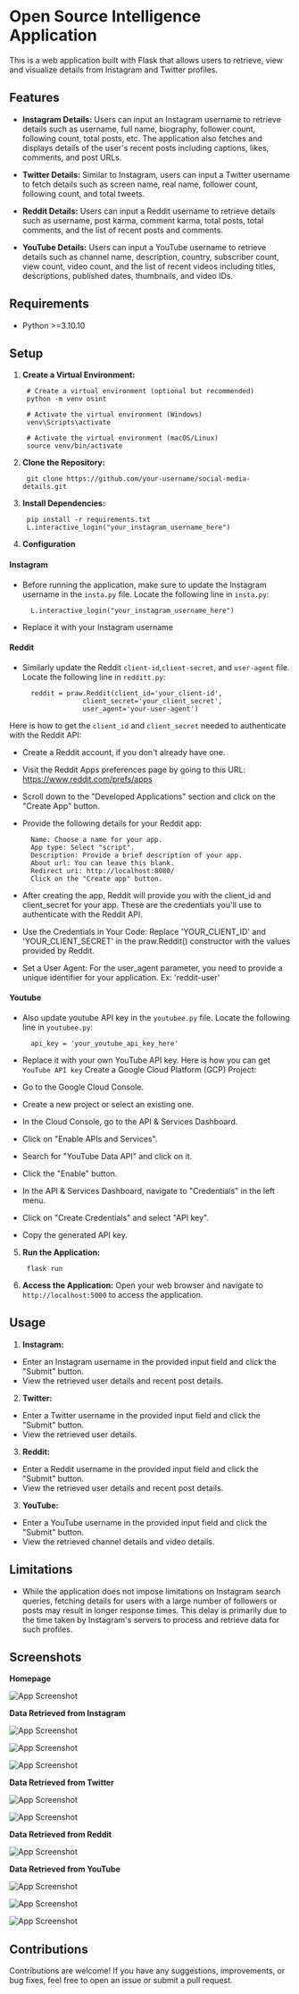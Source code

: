 # Open Source Intelligence Application

This is a web application built with Flask that allows users to retrieve, view and visualize details from Instagram and Twitter profiles.

## Features

- **Instagram Details:** Users can input an Instagram username to retrieve details such as username, full name, biography, follower count, following count, total posts, etc. The application also fetches and displays details of the user's recent posts including captions, likes, comments, and post URLs.

- **Twitter Details:** Similar to Instagram, users can input a Twitter username to fetch details such as screen name, real name, follower count, following count, and total tweets.

- **Reddit Details:** Users can input a Reddit username to retrieve details such as username, post karma, comment karma, total posts, total comments, and the list of recent posts and comments.

- **YouTube Details:** Users can input a YouTube username to retrieve details such as channel name, description, country, subscriber count, view count, video count, and the list of recent videos including titles, descriptions, published dates, thumbnails, and video IDs.


## Requirements

- Python >=3.10.10

## Setup
1. **Create a Virtual Environment:**

        # Create a virtual environment (optional but recommended)
        python -m venv osint

        # Activate the virtual environment (Windows)
        venv\Scripts\activate

        # Activate the virtual environment (macOS/Linux)
        source venv/bin/activate

2. **Clone the Repository:**

        git clone https://github.com/your-username/social-media-details.git


3. **Install Dependencies:**

        pip install -r requirements.txt
        L.interactive_login("your_instagram_username_here")

4. **Configuration**
#### Instagram
- Before running the application, make sure to update the Instagram username in the `insta.py` file. Locate the following line in `insta.py`:

        L.interactive_login("your_instagram_username_here")

- Replace it with your Instagram username
#### Reddit

- Similarly update the Reddit `client-id`,`client-secret`, and `user-agent` file. Locate the following line in `redditt.py`:

        reddit = praw.Reddit(client_id='your_client-id',
                     client_secret='your_client_secret',
                     user_agent='your-user-agent')

Here is how to get the `client_id` and `client_secret` needed to authenticate with the Reddit API:

- Create a Reddit account, if you don't already have one.

- Visit the Reddit Apps preferences page by going to this URL: https://www.reddit.com/prefs/apps

- Scroll down to the "Developed Applications" section and click on the "Create App" button.

- Provide the following details for your Reddit app:
        
        Name: Choose a name for your app.
        App type: Select "script".
        Description: Provide a brief description of your app.
        About url: You can leave this blank.
        Redirect uri: http://localhost:8080/
        Click on the "Create app" button.

- After creating the app, Reddit will provide you with the client_id and client_secret for your app. These are the credentials you'll use to authenticate with the Reddit API.

- Use the Credentials in Your Code: Replace 'YOUR_CLIENT_ID' and 'YOUR_CLIENT_SECRET' in the praw.Reddit() constructor with the values provided by Reddit.

- Set a User Agent: For the user_agent parameter, you need to provide a unique identifier for your application. Ex: 'reddit-user'

#### Youtube
- Also update youtube API key in the `youtubee.py` file. Locate the following line in `youtubee.py`:

        api_key = 'your_youtube_api_key_here'


- Replace it with your own YouTube API key.
Here is how you can get `YouTube API key`
Create a Google Cloud Platform (GCP) Project:

- Go to the Google Cloud Console.
- Create a new project or select an existing one.
- In the Cloud Console, go to the API & Services Dashboard.
- Click on "Enable APIs and Services".
- Search for "YouTube Data API" and click on it.
- Click the "Enable" button.
- In the API & Services Dashboard, navigate to "Credentials" in the left menu.
- Click on "Create Credentials" and select "API key".
- Copy the generated API key.

5. **Run the Application:**

        flask run 

6. **Access the Application:**
Open your web browser and navigate to `http://localhost:5000` to access the application.

## Usage

1. **Instagram:**
- Enter an Instagram username in the provided input field and click the "Submit" button.
- View the retrieved user details and recent post details.

2. **Twitter:**
- Enter a Twitter username in the provided input field and click the "Submit" button.
- View the retrieved user details.

3. **Reddit:**
- Enter a Reddit username in the provided input field and click the "Submit" button.
- View the retrieved user details and recent post details.

3. **YouTube:**
- Enter a YouTube username in the provided input field and click the "Submit" button.
- View the retrieved channel details and video details.

## Limitations

- While the application does not impose limitations on Instagram search queries, fetching details for users with a large number of followers or posts may result in longer response times. This delay is primarily due to the time taken by Instagram's servers to process and retrieve data for such profiles.


## Screenshots

 **Homepage**

![App Screenshot](https://blogger.googleusercontent.com/img/a/AVvXsEj2XWmAG6I6okq2TVU8-TD9C0AUD5mS0h3GGM6FBboOVZ-yy4Pm-8hSvd7cTj31HsHqB-77yoOo2SbMTG8DCPXdJ5-lw7W67drTvjH9mHd_7eDiskVv3VwBQtoUUU1Y6spsvCrn8hiX3wVh2iCHIiGCMT3hhXjTapzRmMEA06WRjCSS080uwE-oCbcA2zKj=s16000)

 **Data Retrieved from Instagram**

![App Screenshot](https://blogger.googleusercontent.com/img/a/AVvXsEiXiSbPACvJmusxKuKixTCl2__Bcvg1Nb045nM_qHovC_mS5mhdbsVH9eQzb77rRAyRDtnzbQkXAGQ8CXfHIqagR1y7TybqRG7z-s9nYeN5R28QUw3w7DjXMQHMHpZIc90Pf3pAw1ESSsJtbZ6S7Sv_j1SwFkIL6obGPe-f9zKVdDoa1wPkUUWHtP6l7-y8=s16000)

![App Screenshot](https://blogger.googleusercontent.com/img/a/AVvXsEgCAGFf4Wtc3KM1YIhMT9a6-mHGw25ZQIdWr3pzEGiFPwnv1o64OEJ7e3dhWCwMNNWamhM5MOM1hH3iESPhncGxEUmKGjeGnGLvHQfCAYNKdBs2ZMrx-I_7ponl17V701Y3giwn77UfddJn6Dy7r688096iNGC8hSSaqV3Ie_XCWliT5to_vtgcPv6KYSwQ=s16000)

![App Screenshot](https://blogger.googleusercontent.com/img/a/AVvXsEhGQ68SOPd9SqJgnCkppfpQPimYyfs4z28fyuqTUrYcFfzJ2cO68-UyGP42bCTC_weOxB_myTXp_FQjdulhWrf2WIbkH2dN5Rl_8e-ePpXvl_DklQVZwfeddZtZDCvdq3u07pOPwXMiscmyze-0T4LhmUpyJTJCk28PR6RD8SS10zfP90lWPVPvmF8y8JxJ=s16000)

 **Data Retrieved from Twitter**


![App Screenshot](https://blogger.googleusercontent.com/img/a/AVvXsEh0RMWFNRSEF7faGxxgeok0mECCkDo_xHtjw9HhS7xrUBzAY7s4GSZEFWOdyHeIKLhvsDF4EwLiuW9tyxWQW_hmUNUbykqMn_AGnMq6xXEWFW1MitnRBgfz6WECZABho19jviZQVyGQZgZ2TC3uNevT2Y1qiz8PW3Fd05m9_xWZS0X7fjbC647r5XnuTyX6=s16000)

![App Screenshot](https://blogger.googleusercontent.com/img/a/AVvXsEgzV4WZ_GyXVbZEqsnffmxxQ6vfmoY7nmldTqztTykbnqCHDu9dSGyK9NQcDhPwc1CuxeQbFFpecnQ6_AweH2EGV6zFvBAZaAbWxoahtVU1ceXM8KOe8Z9aq8-6HTQ_TpPooO9DgH85hso0IVybsWN6hfxNcIRNByGxXYHiFZqvib5hcQT6zA2I5xFgWdA2=s16000)

 **Data Retrieved from Reddit**


![App Screenshot](https://blogger.googleusercontent.com/img/a/AVvXsEi_NHewpI1zFq4056L27Vw6AzWBDksDpW_KDXFLSQZG5ybEZNsQESC2oH6kvcIGQfQA1VICokCuqQBPbSCt-lC9lGljy4avJBukKcZRWjfio2xxnlxc4OPtLXVjf4AVHba1nXhEPKHAbbbu_AqJvJcNC5GQsjtQCSphs8NCiCS2fAT290Wkzgod2pObOVXE=s16000)

 **Data Retrieved from YouTube**


![App Screenshot](https://blogger.googleusercontent.com/img/a/AVvXsEhzhnQZaNPdT--eQ_n-HtvfpPQRP8bDkiXFTkX9KmZNXSFqCCwc7iW9gKmvTjyhoOPC4P4LCM83wNPUtni2vifzS3s0u0D1v4toIUC-QMpxBLFfV9pwF1HL0mcVaoo0DosrWmXUQnvuCxUOOlKDY6_gPg6Eq-T8WAchGsPEY8cxEm8vPAxYkuix88T3C3Dl=s16000)

![App Screenshot](https://blogger.googleusercontent.com/img/a/AVvXsEhy2cJuPHCdJMO9PJhvobZXiuqUcWzzq1reVuleJz5qAx61fXqJPDvUwIAHLANpNSEcP57fyCf-fHYEei_BpWcz4BimqA2gWvAyrrriEStFZnE3JVEHm9SgUWVF49-foxMADdhbiXKeGiHJtMGt_jtlK8N_bmXJjzkA1tmPsEmN0JPfwW412VUijZhAOoED=s16000)

![App Screenshot](https://blogger.googleusercontent.com/img/a/AVvXsEhz8mQ-LPZK6wH12sqi5N3Pav-SDsOAfegqkXin4pT5o2pxvZVEhv2JjdWdNTV4erORYybeDXyLyxtOMF2NtkkijTt-HVLXomgGuEwj8jfzCmr_5zJdJkGo6LQjdNvN6n0kxw_btgKVTWVXOwpYJG5aDqtkn_ZnfTTIlCXR_oXec2MyRBMMFaVi5ILgaiOR=s16000)

## Contributions

Contributions are welcome! If you have any suggestions, improvements, or bug fixes, feel free to open an issue or submit a pull request.
